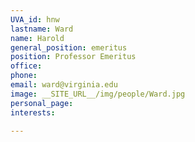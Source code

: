 ```yaml
---
UVA_id: hnw
lastname: Ward
name: Harold
general_position: emeritus
position: Professor Emeritus
office:
phone:
email: ward@virginia.edu
image: __SITE_URL__/img/people/Ward.jpg
personal_page:
interests:

---
```

